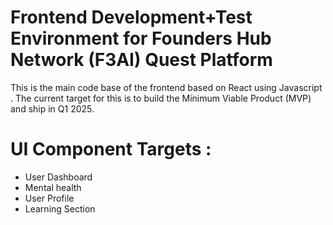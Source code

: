 # Frontend Development+Test Environment for Founders Hub Network (F3AI) Quest Platform

This is the main code base of the frontend based on React using Javascript . The current target for this is to build the Minimum Viable Product (MVP) and ship in Q1 2025.

# UI Component Targets :

- User Dashboard
- Mental health
- User Profile
- Learning Section
